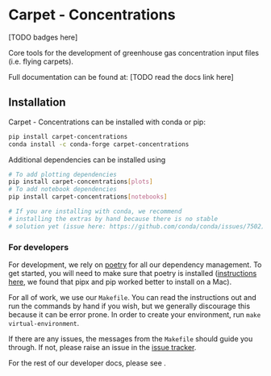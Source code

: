 # Carpet - Concentrations

<!--- sec-begin-description -->

[TODO badges here]

Core tools for the development of greenhouse gas concentration input files (i.e. flying carpets).

<!---
Can use start-after and end-before directives in docs, see
https://myst-parser.readthedocs.io/en/latest/syntax/organising_content.html#inserting-other-documents-directly-into-the-current-document
-->

<!--- sec-end-description -->

Full documentation can be found at: [TODO read the docs link here]

## Installation

<!--- sec-begin-installation -->

Carpet - Concentrations can be installed with conda or pip:

```bash
pip install carpet-concentrations
conda install -c conda-forge carpet-concentrations
```

Additional dependencies can be installed using

```bash
# To add plotting dependencies
pip install carpet-concentrations[plots]
# To add notebook dependencies
pip install carpet-concentrations[notebooks]

# If you are installing with conda, we recommend
# installing the extras by hand because there is no stable
# solution yet (issue here: https://github.com/conda/conda/issues/7502)
```

<!--- sec-end-installation -->

### For developers

<!--- sec-begin-installation-dev -->

For development, we rely on [poetry](https://python-poetry.org) for all our
dependency management. To get started, you will need to make sure that poetry
is installed
([instructions here](https://python-poetry.org/docs/#installing-with-the-official-installer),
we found that pipx and pip worked better to install on a Mac).

For all of work, we use our `Makefile`.
You can read the instructions out and run the commands by hand if you wish,
but we generally discourage this because it can be error prone.
In order to create your environment, run `make virtual-environment`.

If there are any issues, the messages from the `Makefile` should guide you
through. If not, please raise an issue in the [issue tracker][issue_tracker].

For the rest of our developer docs, please see [](development-reference).

[issue_tracker]: https://gitlab.com/climate-resource/carpet-concentrations/issues

<!--- sec-end-installation-dev -->
